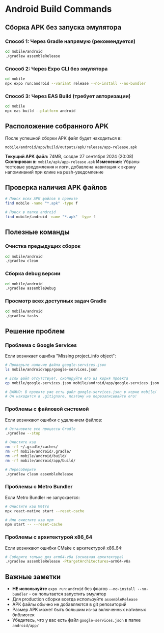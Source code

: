 # Android Build Commands

## Сборка APK без запуска эмулятора

### Способ 1: Через Gradle напрямую (рекомендуется)
```bash
cd mobile/android
./gradlew assembleRelease
```

### Способ 2: Через Expo CLI без эмулятора
```bash
cd mobile
npx expo run:android --variant release --no-install --no-bundler
```

### Способ 3: Через EAS Build (требует авторизации)
```bash
cd mobile
npx eas build --platform android
```

## Расположение собранного APK

После успешной сборки APK файл будет находиться в:
```
mobile/android/app/build/outputs/apk/release/app-release.apk
```

**Текущий APK файл:** 74MB, создан 27 сентября 2024 (20:08)
**Скопирован в:** `mobile/apk/app-release.apk`
**Изменения:** Убраны тестовые уведомления и логи, добавлена навигация к экрану напоминаний при клике на push-уведомление

## Проверка наличия APK файлов

```bash
# Поиск всех APK файлов в проекте
find mobile -name "*.apk" -type f

# Поиск в папке android
find mobile/android -name "*.apk" -type f
```

## Полезные команды

### Очистка предыдущих сборок
```bash
cd mobile/android
./gradlew clean
```

### Сборка debug версии
```bash
cd mobile/android
./gradlew assembleDebug
```

### Просмотр всех доступных задач Gradle
```bash
cd mobile/android
./gradlew tasks
```

## Решение проблем

### Проблема с Google Services
Если возникает ошибка "Missing project_info object":
```bash
# Проверьте наличие файла google-services.json
ls mobile/android/app/google-services.json

# Если файл отсутствует, скопируйте его из корня проекта
cp mobile/google-services.json mobile/android/app/google-services.json

# ВАЖНО: В проекте уже есть файл google-services.json в корне mobile/
# Он находится в .gitignore, поэтому не перезаписывайте его!
```

### Проблемы с файловой системой
Если возникают ошибки с удалением файлов:
```bash
# Остановите все процессы Gradle
./gradlew --stop

# Очистите кэш
rm -rf ~/.gradle/caches/
rm -rf mobile/android/.gradle/
rm -rf mobile/android/build/
rm -rf mobile/android/app/build/

# Пересоберите
./gradlew clean assembleRelease
```

### Проблемы с Metro Bundler
Если Metro Bundler не запускается:
```bash
# Очистите кэш Metro
npx react-native start --reset-cache

# Или очистите кэш npm
npm start -- --reset-cache
```

### Проблемы с архитектурой x86_64
Если возникают ошибки CMake с архитектурой x86_64:
```bash
# Соберите только для arm64-v8a (основная архитектура)
./gradlew assembleRelease -PtargetArchitectures=arm64-v8a
```

## Важные заметки

- **НЕ используйте** `expo run:android` без флагов `--no-install --no-bundler` - он попытается запустить эмулятор
- Для production сборки всегда используйте `assembleRelease`
- APK файлы обычно не добавляются в git репозиторий
- Размер APK может быть большим из-за включенных нативных библиотек
- Убедитесь, что у вас есть файл `google-services.json` в папке `android/app/`

